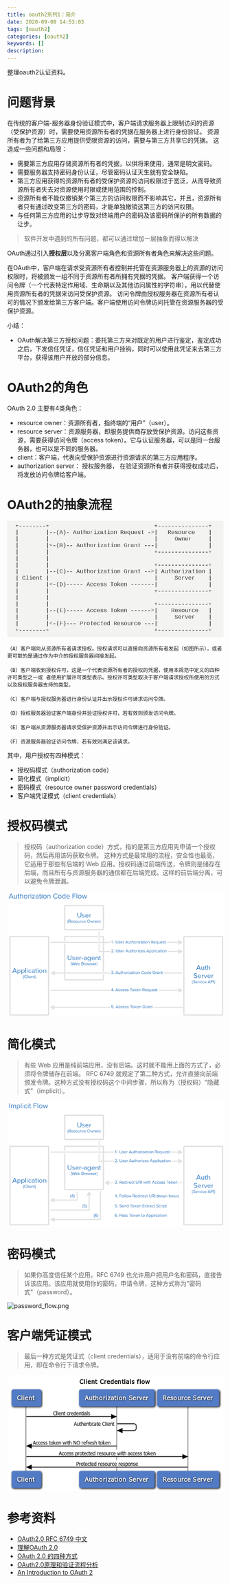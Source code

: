 ```yaml
---
title: oauth2系列1：简介
date: 2020-09-08 14:53:03
tags: [oauth2]
categories: [oauth2]
keywords: []
description: 
---
```


整理oauth2认证资料。
<!-- more -->

# 问题背景

在传统的客户端-服务器身份验证模式中，客户端请求服务器上限制访问的资源（受保护资源）时，需要使用资源所有者的凭据在服务器上进行身份验证。
资源所有者为了给第三方应用提供受限资源的访问，需要与第三方共享它的凭据。 这造成一些问题和局限：
- 需要第三方应用存储资源所有者的凭据，以供将来使用，通常是明文密码。
- 需要服务器支持密码身份认证，尽管密码认证天生就有安全缺陷。
- 第三方应用获得的资源所有者的受保护资源的访问权限过于宽泛，从而导致资源所有者失去对资源使用时限或使用范围的控制。
- 资源所有者不能仅撤销某个第三方的访问权限而不影响其它，并且，资源所有者只有通过改变第三方的密码，才能单独撤销这第三方的访问权限。
- 与任何第三方应用的让步导致对终端用户的密码及该密码所保护的所有数据的让步。

>软件开发中遇到的所有问题，都可以通过增加一层抽象而得以解决

OAuth通过引入**授权层**以及分离客户端角色和资源所有者角色来解决这些问题。

在OAuth中，客户端在请求受资源所有者控制并托管在资源服务器上的资源的访问权限时，将被颁发一组不同于资源所有者所拥有凭据的凭据。
客户端获得一个访问令牌（一个代表特定作用域、生命期以及其他访问属性的字符串），用以代替使用资源所有者的凭据来访问受保护资源。
访问令牌由授权服务器在资源所有者认可的情况下颁发给第三方客户端。客户端使用访问令牌访问托管在资源服务器的受保护资源。

小结：
- OAuth解决第三方授权问题：委托第三方来对既定的用户进行鉴定，鉴定成功之后，下发信任凭证，信任凭证和用户挂钩，同时可以使用此凭证来去第三方平台，获得该用户开放的部分信息。

# OAuth2的角色

OAuth 2.0 主要有4类角色：
- resource owner：资源所有者，指终端的“用户”（user）。
- resource server：资源服务器，即服务提供商存放受保护资源。访问这些资源，需要获得访问令牌（access token）。它与认证服务器，可以是同一台服务器，也可以是不同的服务器。
- client：客户端，代表向受保护资源进行资源请求的第三方应用程序。
- authorization server： 授权服务器， 在验证资源所有者并获得授权成功后，将发放访问令牌给客户端。

# OAuth2的抽象流程



![oauth2-flow.png](oauth2-flow.png)



```
（A）客户端向从资源所有者请求授权。授权请求可以直接向资源所有者发起（如图所示），或者更可取的是通过作为中介的授权服务器间接发起。

（B）客户端收到授权许可，这是一个代表资源所有者的授权的凭据，使用本规范中定义的四种许可类型之一或 者使用扩展许可类型表示。授权许可类型取决于客户端请求授权所使用的方式以及授权服务器支持的类型。

（C）客户端与授权服务器进行身份认证并出示授权许可请求访问令牌。

（D）授权服务器验证客户端身份并验证授权许可，若有效则颁发访问令牌。

（E）客户端从资源服务器请求受保护资源并出示访问令牌进行身份验证。

（F）资源服务器验证访问令牌，若有效则满足该请求。
```

其中，用户授权有四种模式：
- 授权码模式（authorization code）
- 简化模式（implicit）
- 密码模式（resource owner password credentials）
- 客户端凭证模式（client credentials）


# 授权码模式

>授权码（authorization code）方式，指的是第三方应用先申请一个授权码，然后再用该码获取令牌。
>这种方式是最常用的流程，安全性也最高，它适用于那些有后端的 Web 应用。授权码通过前端传送，令牌则是储存在后端，而且所有与资源服务器的通信都在后端完成。这样的前后端分离，可以避免令牌泄漏。



![auth_code_flow.png](auth_code_flow.png)




# 简化模式

>有些 Web 应用是纯前端应用，没有后端。这时就不能用上面的方式了，必须将令牌储存在前端。
>RFC 6749 就规定了第二种方式，允许直接向前端颁发令牌。这种方式没有授权码这个中间步骤，所以称为（授权码）"隐藏式"（implicit）。



![implicit_flow.png](implicit_flow.png)



# 密码模式

>如果你高度信任某个应用，RFC 6749 也允许用户把用户名和密码，直接告诉该应用。该应用就使用你的密码，申请令牌，这种方式称为"密码式"（password）。



![password_flow.png](password_flow.png)



# 客户端凭证模式

>最后一种方式是凭证式（client credentials），适用于没有前端的命令行应用，即在命令行下请求令牌。



![client_credentials_flow.png](client_credentials_flow.png)






# 参考资料

- [OAuth2.0 RFC 6749 中文](https://www.cnblogs.com/ctxsdhy/p/8355110.html)
- [理解OAuth 2.0](https://www.ruanyifeng.com/blog/2014/05/oauth_2_0.html)
- [OAuth 2.0 的四种方式](http://www.ruanyifeng.com/blog/2019/04/oauth-grant-types.html)
- [OAuth2.0原理和验证流程分析](https://www.jianshu.com/p/d74ce6ca0c33)
- [An Introduction to OAuth 2](https://www.digitalocean.com/community/tutorials/an-introduction-to-oauth-2)